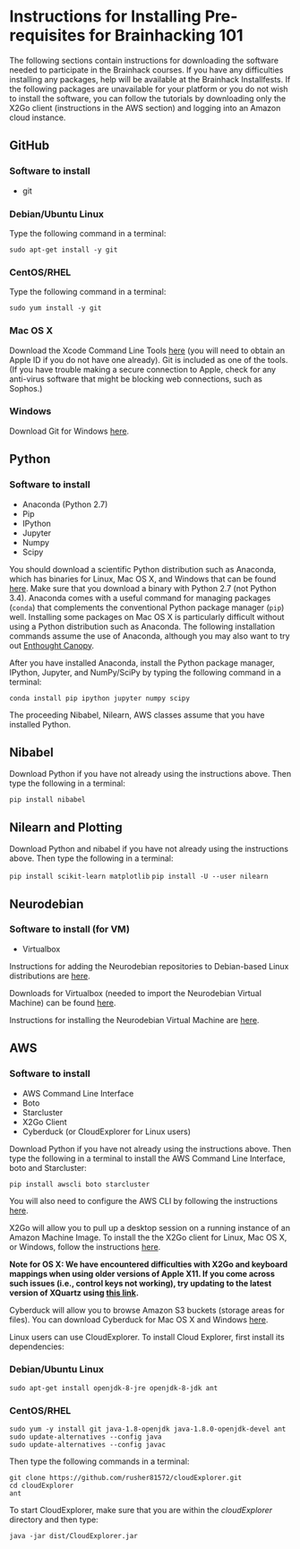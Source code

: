 # Instructions for Installing Pre-requisites for Brainhacking 101

The following sections contain instructions for downloading the software needed to participate in the Brainhack courses.  If you have any difficulties installing any packages, help will be available at the Brainhack Installfests.  If the following packages are unavailable for your platform or you do not wish to install the software, you can follow the tutorials by downloading only the X2Go client (instructions in the AWS section) and logging into an Amazon cloud instance.

## GitHub

### Software to install
 * git

### Debian/Ubuntu Linux
Type the following command in a terminal:

`sudo apt-get install -y git`

### CentOS/RHEL
Type the following command in a terminal:

`sudo yum install -y git`

### Mac OS X
Download the Xcode Command Line Tools [here](https://developer.apple.com/downloads/index.action) (you will need to obtain an Apple ID if you do not have one already).  Git is included as one of the tools. (If you have trouble making a secure connection to Apple, check for any anti-virus software that might be blocking web connections, such as Sophos.)

### Windows

Download Git for Windows [here](https://git-for-windows.github.io/).

## Python

### Software to install
 * Anaconda (Python 2.7)
 * Pip
 * IPython
 * Jupyter
 * Numpy
 * Scipy

You should download a scientific Python distribution such as Anaconda, which has binaries for Linux, Mac OS X, and Windows that can be found [here](https://www.continuum.io/downloads).  Make sure that you download a binary with Python 2.7 (not Python 3.4).
Anaconda comes with a useful command for managing packages (`conda`) that complements the conventional Python package manager (`pip`) well.
Installing some packages on Mac OS X is particularly difficult without using a Python distribution such as Anaconda.
The following installation commands assume the use of Anaconda, although you may also want to try out [Enthought Canopy](https://store.enthought.com/).

After you have installed Anaconda, install the Python package manager, IPython, Jupyter, and NumPy/SciPy by typing the following command in a terminal:

`conda install pip ipython jupyter numpy scipy`

The proceeding Nibabel, Nilearn, AWS classes assume that you have installed Python.

## Nibabel

Download Python if you have not already using the instructions above.  Then type the following in a terminal:

`pip install nibabel`

## Nilearn and Plotting

Download Python and nibabel if you have not already using the instructions above.  Then type the following in a terminal:

`pip install scikit-learn matplotlib`
`pip install -U --user nilearn`

## Neurodebian

### Software to install (for VM)
 * Virtualbox

Instructions for adding the Neurodebian repositories to Debian-based Linux distributions are [here](http://neuro.debian.net/).

Downloads for Virtualbox (needed to import the Neurodebian Virtual Machine) can be found [here](https://www.virtualbox.org/wiki/Downloads).

Instructions for installing the Neurodebian Virtual Machine are [here](http://neuro.debian.net/vm.html).

## AWS

### Software to install
 * AWS Command Line Interface
 * Boto
 * Starcluster
 * X2Go Client
 * Cyberduck (or CloudExplorer for Linux users)

Download Python if you have not already using the instructions above.  Then type the following in a terminal to install the AWS Command Line Interface, boto and Starcluster:

`pip install awscli boto starcluster`

You will also need to configure the AWS CLI by following the instructions [here](http://docs.aws.amazon.com/cli/latest/userguide/cli-chap-getting-started.html).

X2Go will allow you to pull up a desktop session on a running instance of an Amazon Machine Image.  To install the the X2Go client for Linux, Mac OS X, or Windows, follow the instructions [here](http://wiki.x2go.org/doku.php/doc:installation:x2goclient).

**Note for OS X: We have encountered difficulties with X2Go and keyboard mappings when using older versions of Apple X11.  If you come across such issues (i.e., control keys not working), try updating to the latest version of XQuartz using [this link](http://xquartz.macosforge.org/landing/).**

Cyberduck will allow you to browse Amazon S3 buckets (storage areas for files).  You can download Cyberduck for Mac OS X and Windows [here](https://cyberduck.io/).

Linux users can use CloudExplorer.  To install Cloud Explorer, first install its dependencies:

### Debian/Ubuntu Linux

```
sudo apt-get install openjdk-8-jre openjdk-8-jdk ant
```

### CentOS/RHEL

```
sudo yum -y install git java-1.8-openjdk java-1.8.0-openjdk-devel ant
sudo update-alternatives --config java
sudo update-alternatives --config javac
```

Then type the following commands in a terminal:

```
git clone https://github.com/rusher81572/cloudExplorer.git
cd cloudExplorer
ant
```

To start CloudExplorer, make sure that you are within the *cloudExplorer* directory and then type:

`java -jar dist/CloudExplorer.jar`
